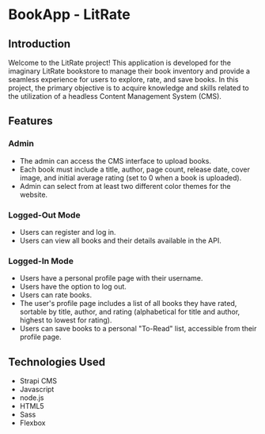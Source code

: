 # BookApp - LitRate

## Introduction
Welcome to the LitRate project! This application is developed for the imaginary LitRate bookstore to manage their book inventory and provide a seamless experience for users to explore, rate, and save books.
In this project, the primary objective is to acquire knowledge and skills related to the utilization of a headless Content Management System (CMS).

## Features
### Admin
- The admin can access the CMS interface to upload books.
- Each book must include a title, author, page count, release date, cover image, and initial average rating (set to 0 when a book is uploaded).
- Admin can select from at least two different color themes for the website.

### Logged-Out Mode
- Users can register and log in.
- Users can view all books and their details available in the API.
  
### Logged-In Mode
- Users have a personal profile page with their username. 
- Users have the option to log out.
- Users can rate books.
- The user's profile page includes a list of all books they have rated, sortable by title, author, and rating (alphabetical for title and author, highest to lowest for rating).
- Users can save books to a personal "To-Read" list, accessible from their profile page.


## Technologies Used
- Strapi CMS
- Javascript
- node.js
- HTML5
- Sass
- Flexbox
